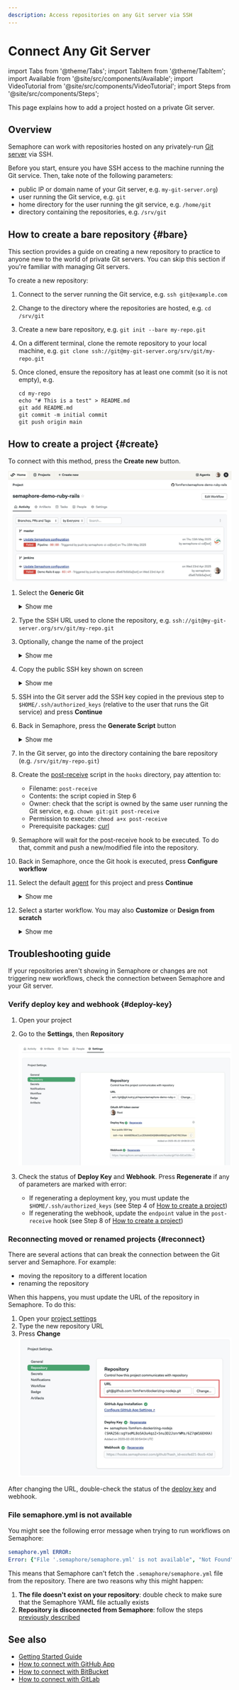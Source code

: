 ```yaml
---
description: Access repositories on any Git server via SSH
---
```


# Connect Any Git Server

import Tabs from '@theme/Tabs';
import TabItem from '@theme/TabItem';
import Available from '@site/src/components/Available';
import VideoTutorial from '@site/src/components/VideoTutorial';
import Steps from '@site/src/components/Steps';

This page explains how to add a project hosted on a private Git server. 

## Overview

Semaphore can work with repositories hosted on any privately-run [Git server](https://git-scm.com/book/en/v2/Git-on-the-Server-Getting-Git-on-a-Server) via SSH.

Before you start, ensure you have SSH access to the machine running the Git service. Then, take note of the following parameters:

- public IP or domain name of your Git server, e.g. `my-git-server.org`)
- user running the Git service, e.g. `git`
- home directory for the user running the git service, e.g. `/home/git`
- directory containing the repositories, e.g. `/srv/git`

## How to create a bare repository {#bare}

This section provides a guide on creating a new repository to practice to anyone new to the world of private Git servers. You can skip this section if you're familiar with managing Git servers.

To create a new repository:

<Steps>

1. Connect to the server running the Git service, e.g. `ssh git@example.com`

2. Change to the directory where the repositories are hosted, e.g. `cd /srv/git`

3. Create a new bare repository, e.g. `git init --bare my-repo.git`

4. On a different terminal, clone the remote repository to your local machine, e.g. `git clone ssh://git@my-git-server.org/srv/git/my-repo.git`

5. Once cloned, ensure the repository has at least one commit (so it is not empty), e.g. 

    ```shell
    cd my-repo
    echo "# This is a test" > README.md
    git add README.md
    git commit -m initial commit
    git push origin main
    ```

</Steps>

## How to create a project {#create}

To connect with this method, press the **Create new** button.

![Create new project button](./img/create-new-project-location.jpg)

<Steps>

1. Select the **Generic Git**

    <details>
    <summary>Show me</summary>
    <div>
    ![Choose Generic Git project](./img/anygit-1.jpg)
    </div>
    </details>

2. Type the SSH URL used to clone the repository, e.g. `ssh://git@my-git-server.org/srv/git/my-repo.git`

3. Optionally, change the name of the project

    <details>
    <summary>Show me</summary>
    <div>
    ![Set repository URL](./img/anygit2.jpg)
    </div>
    </details>

4. Copy the public SSH key shown on screen


    <details>
    <summary>Show me</summary>
    <div>
    ![Copy SSH key](./img/anygit3.jpg)
    </div>
    </details>

5. SSH into the Git server add the SSH key copied in the previous step to `$HOME/.ssh/authorized_keys` (relative to the user that runs the Git service) and press **Continue**

6. Back in Semaphore, press the **Generate Script** button

    <details>
    <summary>Show me</summary>
    <div>
    ![Generate script button](./img/anygit4.jpg)
    </div>
    </details>

7. In the Git server, go into the directory containing the bare repository (e.g. `/srv/git/my-repo.git`)

8. Create the [post-receive](https://git-scm.com/docs/githooks#post-receive) script in the `hooks` directory, pay attention to:

    - Filename: `post-receive`
    - Contents: the script copied in Step 6
    - Owner: check that the script is owned by the same user running the Git service, e.g. `chown git:git post-receive`
    - Permission to execute: `chmod a+x post-receive`
    - Prerequisite packages: [curl](https://curl.se/)

9. Semaphore will wait for the post-receive hook to be executed. To do that, commit and push a new/modified file into the repository. 

10. Back in Semaphore, once the Git hook is executed, press **Configure workflow**

11. Select the default [agent](./pipelines#agents) for this project and press **Continue**

    <details>
    <summary>Show me</summary>
    <div>
    ![Create workflow, continue button](./img/anygit5.jpg)
    </div>
    </details>

12. Select a starter workflow. You may also **Customize** or **Design from scratch**


    <details>
    <summary>Show me</summary>
    <div>
    ![Select starter workflow](./img/anygit6.jpg)
    </div>
    </details>

</Steps>

## Troubleshooting guide

If your repositories aren't showing in Semaphore or changes are not triggering new workflows, check the connection between Semaphore and your Git server.

### Verify deploy key and webhook {#deploy-key}

<Steps>

1. Open your project

2. Go to the **Settings**, then **Repository**

    ![Select starter workflow](./img/anygit-check-repository.jpg)

3. Check the status of **Deploy Key** and **Webhook**. Press **Regenerate** if any of parameters are marked with error:

    - If regenerating a deployment key, you must update the `$HOME/.ssh/authorized_keys` (see Step 4 of [How to create a project](#create))
    - If regenerating the webhook, update the `endpoint` value in the `post-receive` hook (see Step 8 of [How to create a project](#create))


</Steps>

### Reconnecting moved or renamed projects {#reconnect}

There are several actions that can break the connection between the Git server and Semaphore. For example:

- moving the repository to a different location
- renaming the repository

When this happens, you must update the URL of the repository in Semaphore. To do this:

<Steps>

1. Open your [project settings](./projects#settings)
2. Type the new repository URL
3. Press **Change**
    ![Changing the repository URL in Semaphore](./img/repository-url.jpg)

</Steps>

After changing the URL, double-check the status of the [deploy key](#deploy-key) and webhook.

### File semaphore.yml is not available

You might see the following error message when trying to run workflows on Semaphore:

``` yaml
semaphore.yml ERROR:
Error: {"File '.semaphore/semaphore.yml' is not available", "Not Found"}
```

This means that Semaphore can't fetch the `.semaphore/semaphore.yml` file from the repository. There are two reasons why this might happen:

1. **The file doesn't exist on your repository**: double check to make sure that the Semaphore YAML file actually exists
2. **Repository is disconnected from Semaphore**: follow the steps [previously described](#reconnect)

## See also

- [Getting Started Guide](../getting-started/guided-tour)
- [How to connect with GitHub App](./connect-github)
- [How to connect with BitBucket](./connect-bitbucket)
- [How to connect with GitLab](./connect-gitlab)

